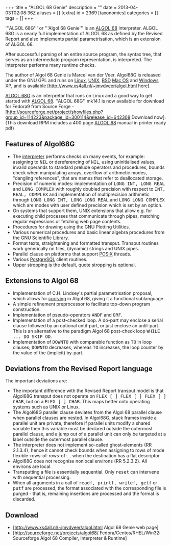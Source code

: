 +++
title = "ALGOL 68 Genie"
description = ""
date = 2013-04-03T02:08:36Z
aliases = []
[extra]
id = 2369
[taxonomies]
categories = []
tags = []
+++

'''ALGOL 68G''' or '''Algol 68 Genie''' is an [ALGOL 68](https://rosettacode.org/wiki/ALGOL_68) Interpreter. ALGOL 68G is a nearly full implementation of ALGOL 68 as defined by the Revised Report and also implements partial parametrisation, which is an extension of ALGOL 68.

After successful parsing of an entire source program, the syntax tree, that serves as an intermediate program representation, is interpreted. The interpreter performs many runtime checks.

The author of Algol 68 Genie is Marcel van der Veer. Algol68G is released under the GNU GPL and runs on [Linux](https://rosettacode.org/wiki/Linux), [UNIX](https://rosettacode.org/wiki/UNIX), [BSD](https://rosettacode.org/wiki/BSD) [Mac OS](https://rosettacode.org/wiki/Mac_OS_X) and [Windows](https://rosettacode.org/wiki/Windows) XP, and is available [http://www.xs4all.nl/~jmvdveer/algol.html here].

[ALGOL 68G](https://rosettacode.org/wiki/ALGOL_68G) is an interpretor that runs on Linux and a good way to get started with [ALGOL 68](https://rosettacode.org/wiki/ALGOL_68).  ''ALGOL 68G'' mk14.1 is now available for download for Fedora9 from Source Forge - [http://sourceforge.net/project/showfiles.php?group_id=114223&package_id=300114&release_id=642308 Download now]. (This download RPM includes a 400 page [ALGOL 68](https://rosettacode.org/wiki/ALGOL_68) manual in printer ready pdf)
## Features of Algol68G
* The [interpreter](https://rosettacode.org/wiki/interpreter) performs checks on many events, for example: assigning to <tt>NIL</tt> or dereferencing of <tt>NIL</tt>, using uninitialised values, invalid operands to standard prelude operators and procedures, bounds check when manipulating arrays, overflow of arithmetic modes, "dangling references", that are names that refer to deallocated storage.
* Precision of numeric modes: implementation of <tt>LONG INT, LONG REAL</tt> and <tt>LONG COMPLEX</tt> with roughly doubled precision with respect to <tt>INT, REAL, COMPLEX</tt> and implementation of multiprecision arithmetic through <tt>LONG LONG INT, LONG LONG REAL</tt> and <tt>LONG LONG COMPLEX</tt> which are modes with user defined precision which is set by an option.
* On systems that support them, UNIX extensions that allow e.g. for executing child processes that communicate through pipes, matching regular expressions or fetching web page contents.
* Procedures for drawing using the GNU Plotting Utilities.
* Various numerical procedures and basic linear algebra procedures from the GNU Scientific Library.
* Format texts, straightening and formatted transput. Transput routines work generically on files, (dynamic) strings and UNIX pipes.
* Parallel clause on platforms that support [POSIX](https://rosettacode.org/wiki/POSIX) threads.
* Various [PostgreSQL](https://rosettacode.org/wiki/PostgreSQL) client routines.
* Upper stropping is the default, quote stropping is optional.

## Extensions to Algol 68
* Implementation of C.H. Lindsey's partial parametrisation proposal, which allows for [currying](https://rosettacode.org/wiki/currying) in Algol 68, giving it a functional sublanguage.
* A simple refinement preprocessor to facilitate top-down program construction.
* Implementation of pseudo-operators <tt>ANDF</tt> and <tt>ORF</tt>.
* Implementation of a post-checked loop. A do-part may enclose a serial clause followed by an optional until-part, or just enclose an until-part. This is an alternative to the paradigm Algol 68 post-check loop <tt>WHILE ... DO SKIP OD</tt>.
* Implementation of <tt>DOWNTO</tt> with comparable function as <tt>TO</tt> in loop clauses; <tt>DOWNTO</tt> decreases, whereas <tt>TO</tt> increases, the loop counter by the value of the (implicit) by-part.

## Deviations from the Revised Report language
The important deviations are:
* The important difference with the Revised Report transput model is that Algol68G transput does not operate on <tt>FLEX [ ] FLEX [ ] FLEX [ ] CHAR</tt>, but on a <tt>FLEX [ ] CHAR</tt>. This maps better onto operating systems such as UNIX or Linux.
* The Algol68G parallel clause deviates from the Algol 68 parallel clause when parallel clauses are nested. In Algol68G, stack frames inside a parallel unit are private, therefore if parallel units modify a shared variable then this variable must be declared outside the outermost parallel clause, and a jump out of a parallel unit can only be targeted at a label outside the outermost parallel clause.
* The interpreter does not implement so-called ghost-elements {RR 2.1.3.4}, hence it cannot check bounds when assigning to rows of mode flexible-rows-of-rows-of-... when the destination has a flat descriptor.
* Algol68G does not recognise nonlocal environs {RR 5.2.3.2}. All environs are local.
* Transputting a file is essentially sequential. Only <tt>reset</tt> can intervene with sequential processing.
* When all arguments in a call of <tt>readf, printf, writef, getf</tt> or <tt>putf</tt> are processed, the format associated with the corresponding file is purged - that is, remaining insertions are processed and the format is discarded.

## Download
* [http://www.xs4all.nl/~jmvdveer/algol.html Algol 68 Genie web page]
* [http://sourceforge.net/projects/algol68/ Fedora/Centos/RHEL/Win32: Sourceforge Algol 68 Compiler, Interpreter & Runtime]
